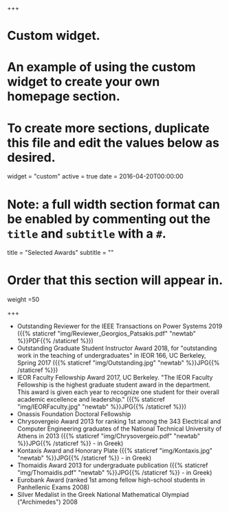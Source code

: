 +++
# Custom widget.
# An example of using the custom widget to create your own homepage section.
# To create more sections, duplicate this file and edit the values below as desired.
widget = "custom"
active = true
date = 2016-04-20T00:00:00

# Note: a full width section format can be enabled by commenting out the `title` and `subtitle` with a `#`.
title = "Selected Awards"
subtitle = ""

# Order that this section will appear in.
weight =50 

+++
* Outstanding Reviewer for the IEEE Transactions on Power Systems 2019 ({{% staticref "img/Reviewer_Georgios_Patsakis.pdf" "newtab" %}}PDF{{% /staticref %}})
* Outstanding Graduate Student Instructor Award 2018, for "outstanding work in the teaching of undergraduates" in IEOR 166, UC Berkeley, Spring 2017  ({{% staticref "img/Outstanding.jpg" "newtab" %}}JPG{{% /staticref %}})
* IEOR Faculty Fellowship Award 2017, UC Berkeley. "The IEOR Faculty Fellowship is the highest graduate student award in the department. This award is given each year to recognize one student for their overall academic excellence and leadership." ({{% staticref "img/IEORFaculty.jpg" "newtab" %}}JPG{{% /staticref %}})
* Onassis Foundation Doctoral Fellowship
* Chrysovergeio Award 2013 for ranking 1st among the 343 Electrical and Computer Engineering graduates of the National Technical University of Athens in 2013 ({{% staticref "img/Chrysovergeio.pdf" "newtab" %}}JPG{{% /staticref %}} - in Greek)
* Kontaxis Award and Honorary Plate ({{% staticref "img/Kontaxis.jpg" "newtab" %}}JPG{{% /staticref %}} - in Greek)
* Thomaidis Award 2013 for undergraduate publication ({{% staticref "img/Thomaidis.pdf" "newtab" %}}JPG{{% /staticref %}} - in Greek)
* Eurobank Award (ranked 1st among fellow high-school students in Panhellenic Exams 2008)
* Silver Medalist in the Greek National Mathematical Olympiad ("Archimedes") 2008
